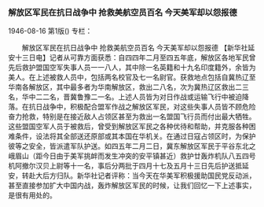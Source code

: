 ### 解放区军民在抗日战争中  抢救美航空员百名  今天美军却以怨报德

1946-08-16
第1版()
专栏：

　　解放区军民在抗日战争中
    抢救美航空员百名
    今天美军却以怨报德
    【新华社延安十三日电】记者从可靠方面获悉：自四四年二月至四五年底，解放区各地军民曾先后救护盟国空军失事人员一一八人，其中除一名英籍和十九名印度籍外，余皆为美人。在上述被救人员中，包括两名校官及七一名尉官。获救地点包括自冀热辽至华南各解放区，其中最多者为华南解放区，救出二八名，次为冀热辽区救出二三名，华中二二名，晋冀鲁豫二一名。上述人员皆为对日作战或运输飞行中被迫降落。在抗日战争中，积极配合盟军作战之解放区军民，对这些失事人员皆不顾危险奋力抢救，特别是在接近敌人占领区甚至为救出一名盟国飞行员而付出最大牺牲。这些盟国空军人员于被救后，曾受到解放区军民之各种优待和帮助，并克服各种困难条件，设法将其全部送还原部或其本国在华机关。在通过日寇占领区时，为保护彼等之安全，皆派遣军队护送。如四五年二月二日，冀东解放区军民于平谷东北之峨眉山（距今日由于美军挑衅而发生冲突的安平镇甚近）救护廿轰炸机队八五四号机阿撤尔汉贝上尉等十一名，事后分两批于四月十七及五月十三日先后护送抵延安，转赴大后方归队。新华社记者评称：当今天在华美军积极援助国民党反动派，甚至直接参加扩大中国内战，轰炸解放区军民的时候，让我们回忆一下上述事实，是很有用处的。
